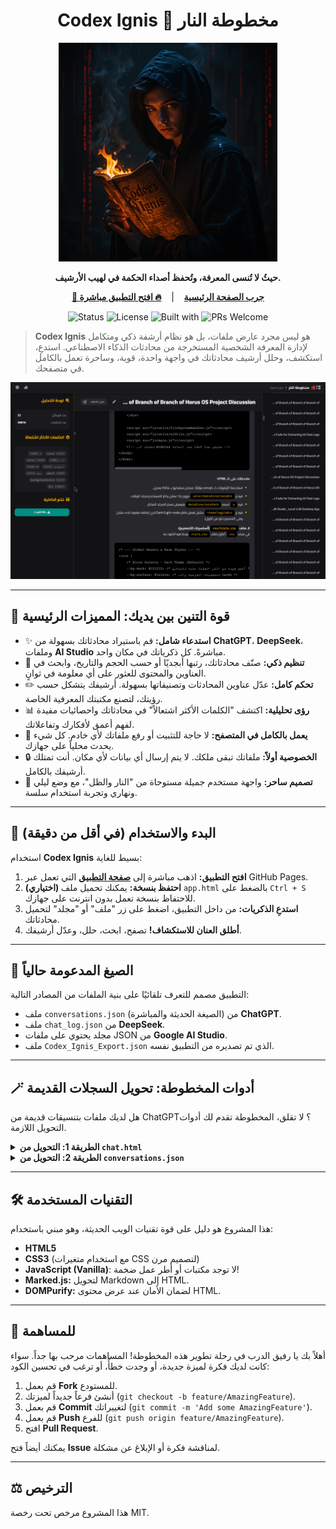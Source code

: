 <div align="center">
  <h1>Codex Ignis 📜 مخطوطة النار</h1>
    <img src="cover.png" alt="Codex Ignis Logo" width="350"/>
  <p><strong>حيثُ لا تُنسى المعرفة، وتُحفظ أصداء الحكمة في لهيب الأرشيف.</strong></p>
  <p>
    <a href="https://seif4d.github.io/Codex-Ignis/"><strong>🚀 جرب الصفحة الرئيسية</strong></a>
       |   
    <a href="https://seif4d.github.io/Codex-Ignis/app.html"><strong>🔥 افتح التطبيق مباشرة</strong></a>
  </p>

  <p>
    <img src="https://img.shields.io/badge/Status-Active-success?style=for-the-badge" alt="Status">
    <img src="https://img.shields.io/github/license/seif4d/Codex-Ignis?style=for-the-badge" alt="License">
    <img src="https://img.shields.io/badge/Built%20with-HTML%2FCSS%2FJS-orange?style=for-the-badge" alt="Built with">
    <img src="https://img.shields.io/badge/PRs-Welcome-brightgreen?style=for-the-badge" alt="PRs Welcome">
  </p>
</div>

> **Codex Ignis** هو ليس مجرد عارض ملفات، بل هو نظام أرشفة ذكي ومتكامل لإدارة المعرفة الشخصية المستخرجة من محادثات الذكاء الاصطناعي. استدعِ، استكشف، وحلل أرشيف محادثاتك في واجهة واحدة، قوية، وساحرة تعمل بالكامل في متصفحك.

![Codex Ignis Screenshot](screenshot.png)

---

## 🐉 قوة التنين بين يديك: المميزات الرئيسية

*   ✨ **استدعاء شامل:** قم باستيراد محادثاتك بسهولة من **ChatGPT**، **DeepSeek**، وملفات **AI Studio** مباشرةً. كل ذكرياتك في مكان واحد.
*   🧠 **تنظيم ذكي:** صنّف محادثاتك، رتبها أبجديًا أو حسب الحجم والتاريخ، وابحث في العناوين والمحتوى للعثور على أي معلومة في ثوانٍ.
*   ✏️ **تحكم كامل:** عدّل عناوين المحادثات وتصنيفاتها بسهولة. أرشيفك يتشكل حسب رؤيتك، لتصنع مكتبتك المعرفية الخاصة.
*   📊 **رؤى تحليلية:** اكتشف "الكلمات الأكثر اشتعالاً" في محادثاتك واحصائيات مفيدة لفهم أعمق لأفكارك وتفاعلاتك.
*   🚀 **يعمل بالكامل في المتصفح:** لا حاجة للتثبيت أو رفع ملفاتك لأي خادم. كل شيء يحدث محلياً على جهازك.
*   🔒 **الخصوصية أولاً:** ملفاتك تبقى ملكك. لا يتم إرسال أي بيانات لأي مكان. أنت تمتلك أرشيفك بالكامل.
*   🎨 **تصميم ساحر:** واجهة مستخدم جميلة مستوحاة من "النار والظل"، مع وضع ليلي ونهاري وتجربة استخدام سلسة.

---

## 🚀 البدء والاستخدام (في أقل من دقيقة)

استخدام **Codex Ignis** بسيط للغاية:

1.  **افتح التطبيق:** اذهب مباشرة إلى [**صفحة التطبيق**](https://seif4d.github.io/Codex-Ignis/app.html) التي تعمل عبر GitHub Pages.
2.  **(اختياري) احتفظ بنسخة:** يمكنك تحميل ملف `app.html` بالضغط على `Ctrl + S` للاحتفاظ بنسخة تعمل بدون انترنت على جهازك.
3.  **استدعِ الذكريات:** من داخل التطبيق، اضغط على زر "ملف" أو "مجلد" لتحميل محادثاتك.
4.  **أطلق العنان للاستكشاف!** تصفح، ابحث، حلل، وعدّل أرشيفك.

---

## 📜 الصيغ المدعومة حالياً

التطبيق مصمم للتعرف تلقائيًا على بنية الملفات من المصادر التالية:

-   ملف `conversations.json` (الصيغة الحديثة والمباشرة) من **ChatGPT**.
-   ملف `chat_log.json` من **DeepSeek**.
-   مجلد يحتوي على ملفات JSON من **Google AI Studio**.
-   ملف `Codex_Ignis_Export.json` الذي تم تصديره من التطبيق نفسه.

---

## 🪄 أدوات المخطوطة: تحويل السجلات القديمة

هل لديك ملفات بتنسيقات قديمة من ChatGPT؟ لا تقلق، المخطوطة تقدم لك أدوات التحويل اللازمة.

<details>
<summary><strong>الطريقة 1: التحويل من <code>chat.html</code></strong></summary>
<br>

إذا كان ملف التصدير الخاص بك قديمًا ويحتوي على `chat.html`، اتبع هذه الخطوات السحرية لتحويله:

**1. افتح الملف:** افتح ملف `chat.html` في متصفح ويب (مثل Google Chrome).

**2. افتح الكونسول:** اضغط على `F12` لفتح "أدوات المطور"، ثم انتقل إلى تبويب **Console**.

**3. نفّذ الكود:** **انسخ الكود التالي بالكامل**، ثم الصقه في الـ Console واضغط `Enter`.

```javascript

function extractConversationsToJson() {
    // 1. تحديد جميع عناصر المحادثات
    const conversationElements = document.querySelectorAll('div.conversation');

    // 2. تهيئة مصفوفة لتخزين بيانات المحادثات
    const allConversationsData = [];

    // 3. المرور على كل عنصر محادثة لاستخراج بياناته
    conversationElements.forEach(convoDiv => {
        const conversationData = {
            title: null, // سيتم تحديثه إذا وجد عنوان
            messages: []
        };

        // 3.1 محاولة استخراج العنوان (العنصر h4 داخل المحادثة)
        const titleElement = convoDiv.querySelector('h4');
        if (titleElement) {
            conversationData.title = titleElement.textContent.trim();
        }

        // 3.2 تحديد جميع عناصر الرسائل داخل المحادثة الحالية
        const messageElements = convoDiv.querySelectorAll('pre.message');

        // 3.3 المرور على كل عنصر رسالة لاستخراج المؤلف والمحتوى
        messageElements.forEach(messagePre => {
            const authorElement = messagePre.querySelector('div.author');
            // نفترض أن محتوى الرسالة هو العنصر div التالي مباشرة لعنصر المؤلف
            // أو يمكن استخدام selector أكثر تحديدًا إذا تغير الهيكل
            const contentElement = authorElement ? authorElement.nextElementSibling : messagePre.querySelector('div:not(.author)'); // طريقة بديلة لإيجاد المحتوى

            if (authorElement && contentElement) {
                const messageData = {
                    author: authorElement.textContent.trim(),
                    content: contentElement.textContent.trim()
                };
                conversationData.messages.push(messageData);
            } else {
                console.warn("Could not find author or content for a message in conversation:", conversationData.title || 'Untitled', messagePre);
            }
        });

        // 3.4 إضافة بيانات المحادثة المكتملة إلى المصفوفة الرئيسية
        if (conversationData.messages.length > 0) {
             allConversationsData.push(conversationData);
        } else if (conversationData.title) {
             // يمكن إضافة محادثات فارغة إذا كان لها عنوان فقط (اختياري)
             // allConversationsData.push(conversationData);
             console.warn("Conversation found with title but no messages:", conversationData.title);
        }
    });

    // 4. التأكد من وجود بيانات لاستخراجها
    if (allConversationsData.length === 0) {
        console.log("لم يتم العثور على أي محادثات بالصنف 'conversation'.");
        alert("لم يتم العثور على أي محادثات بالصنف 'conversation'.");
        return;
    }

    // 5. تحويل مصفوفة البيانات إلى نص JSON منسق
    const jsonString = JSON.stringify(allConversationsData, null, 2); // null, 2 للتنسيق الجميل

    // 6. إنشاء وتحميل ملف JSON
    const blob = new Blob([jsonString], { type: 'application/json' });
    const url = URL.createObjectURL(blob);
    const a = document.createElement('a');
    a.href = url;
    a.download = 'conversations.json'; // اسم الملف الذي سيتم تحميله
    document.body.appendChild(a); // الإضافة ضرورية لبعض المتصفحات مثل Firefox
    a.click();
    document.body.removeChild(a); // التنظيف بعد التحميل
    URL.revokeObjectURL(url); // تحرير الذاكرة

    console.log(`تم استخراج ${allConversationsData.length} محادثة وحفظها في ملف conversations.json`);
    alert(`تم استخراج ${allConversationsData.length} محادثة بنجاح! تحقق من مجلد التنزيلات لملف conversations.json.`);
}

// --- كيفية الاستخدام ---
// 1. افتح صفحة HTML التي تحتوي على المحادثات في جوجل كروم.
// 2. اضغط F12 لفتح أدوات المطور (Developer Tools).
// 3. اذهب إلى تبويب "Console".
// 4. الصق الكود أعلاه بالكامل في الـ Console واضغط Enter.
// 5. سيقوم الكود بتشغيل الدالة extractConversationsToJson() تلقائيًا.

// تشغيل الدالة مباشرة بعد لصق الكود
extractConversationsToJson();
```

**4. النتيجة:** سيقوم الكود بإنشاء وتحميل ملف `conversations.json` صالح للاستخدام في Codex Ignis.

</details>

<details>
<summary><strong>الطريقة 2: التحويل من <code>conversations.json</code></strong></summary>
<br>

إذا كان ملف `conversations.json` الخاص بك معقدًا وغير قابل للقراءة مباشرة، استخدم هذا السكربت لتحويله:

**1. احفظ السكربت:** تأكد أن لديك Python 3 مثبت. احفظ الكود التالي في ملف باسم `converter.py`.

**2. ضع الملفات معًا:** ضع ملف `converter.py` في نفس المجلد مع ملف `conversations.json` المعقد.

**3. نفّذ الأمر:** افتح الطرفية (Terminal) في هذا المجلد وشغّل الأمر التالي:
   ```bash
   python converter.py
   ```

**4. احصل على الملف الجديد:** سيقوم السكربت بإنشاء ملف جديد باسم `conversations_formatted.json`. هذا هو الملف الذي يمكنك استخدامه في Codex Ignis.

```python
import json
from datetime import datetime

def convert_chat_format_v2(input_filename="conversations.json", output_filename="conversations_formatted.json"):
    """
    يقوم هذا الكود المحسّن بقراءة ملف JSON من تصدير ChatGPT وتحويله
    إلى تنسيق مبسط ومنظم، مع ضمان تتبع المسار الصحيح والكامل للمحادثة.
    """
    print(f"🚀 جاري البدء بالإصدار الجديد... سأقرأ الملف: {input_filename}")

    try:
        with open(input_filename, 'r', encoding='utf-8') as f:
            all_conversations_data = json.load(f)
    except FileNotFoundError:
        print(f"❌ خطأ: لم أتمكن من العثور على الملف '{input_filename}'. تأكد من أنه في نفس المجلد.")
        return
    except json.JSONDecodeError:
        print(f"❌ خطأ: الملف '{input_filename}' لا يحتوي على بيانات JSON صالحة.")
        return

    formatted_conversations = []
    print(f"🔍 وجدت {len(all_conversations_data)} محادثة. جاري المعالجة بالطريقة الذكية...")

    for conversation_data in all_conversations_data:
        title = conversation_data.get("title", "محادثة بدون عنوان")
        mapping = conversation_data.get("mapping", {})
        
        # 1. البحث عن آخر رسالة في المحادثة (نقطة النهاية)
        # الطريقة الأكثر دقة هي استخدام "current_node" الذي يحدده الملف
        leaf_node_id = conversation_data.get("current_node")

        # إذا لم نجد "current_node"، سنبحث عن الرسالة الأحدث كخطة بديلة
        if not leaf_node_id:
            latest_time = 0
            for node_id, node in mapping.items():
                if not node.get("children"):  # هذه هي "أوراق" الشجرة (نهايات الفروع)
                    message = node.get("message")
                    if message and message.get("create_time"):
                        if message["create_time"] > latest_time:
                            latest_time = message["create_time"]
                            leaf_node_id = node_id
        
        if not leaf_node_id or not mapping:
            print(f"⚠️ تم تخطي محادثة '{title}' لعدم وجود رسائل واضحة.")
            continue

        # 2. تتبع المحادثة للخلف من النهاية إلى البداية
        messages = []
        current_id = leaf_node_id
        while current_id:
            node = mapping.get(current_id)
            if not node:
                break  # نتوقف إذا لم نجد العقدة

            message_data = node.get("message")
            if message_data and message_data.get("author"):
                author_role = message_data["author"].get("role")
                content_parts = message_data.get("content", {}).get("parts")
                
                # نتجاهل رسائل "النظام" ونجمع محتوى الرسالة
                if author_role != "system" and content_parts:
                    full_content = "".join(part for part in content_parts if isinstance(part, str)).strip()
                    
                    if full_content:  # نتأكد أن المحتوى ليس فارغًا
                        messages.insert(0, {  # نستخدم insert(0, ..) لإضافة الرسالة في البداية (لأننا نرجع للخلف)
                            "author": author_role,
                            "content": full_content
                        })
            
            # ننتقل إلى الرسالة "الأب" (الرسالة السابقة)
            current_id = node.get("parent")

        # 3. إضافة المحادثة المكتملة إلى قائمتنا النهائية
        if messages:
            formatted_conversations.append({
                "title": title,
                "messages": messages
            })
            print(f"✅ تمت معالجة محادثة: '{title}' بنجاح ({len(messages)} رسالة).")

    # 4. حفظ النتيجة النهائية في ملف JSON جديد ومنسق
    print(f"🎉 اكتملت المعالجة! جاري حفظ {len(formatted_conversations)} محادثة في الملف: {output_filename}")
    with open(output_filename, 'w', encoding='utf-8') as f:
        json.dump(formatted_conversations, f, indent=2, ensure_ascii=False)

    print("🎊 كل شيء تم بنجاح! الملف الجديد جاهز للاستخدام.")


# --- كيفية الاستخدام (نفس الطريقة السابقة) ---
if __name__ == "__main__":
    # اسم ملف الإدخال الذي يشبه التعويذة
    input_file = "conversations.json"
    
    # اسم الملف الذي تريد حفظ النتيجة فيه
    output_file = "conversations_formatted.json"
    
    convert_chat_format_v2(input_file, output_file)
```

</details>

---

## 🛠️ التقنيات المستخدمة

هذا المشروع هو دليل على قوة تقنيات الويب الحديثة، وهو مبني باستخدام:

-   **HTML5**
-   **CSS3** (مع استخدام متغيرات CSS لتصميم مرن)
-   **JavaScript (Vanilla)**: لا توجد مكتبات أو أطر عمل ضخمة!
-   **Marked.js:** لتحويل Markdown إلى HTML.
-   **DOMPurify:** لضمان الأمان عند عرض محتوى HTML.

---

## 🤝 للمساهمة

أهلاً بك يا رفيق الدرب في رحلة تطوير هذه المخطوطة! المساهمات مرحب بها جداً. سواء كانت لديك فكرة لميزة جديدة، أو وجدت خطأً، أو ترغب في تحسين الكود:

1.  قم بعمل **Fork** للمستودع.
2.  أنشئ فرعاً جديداً لميزتك (`git checkout -b feature/AmazingFeature`).
3.  قم بعمل **Commit** لتغييراتك (`git commit -m 'Add some AmazingFeature'`).
4.  قم بعمل **Push** للفرع (`git push origin feature/AmazingFeature`).
5.  افتح **Pull Request**.

يمكنك أيضاً فتح **Issue** لمناقشة فكرة أو الإبلاغ عن مشكلة.

---

## ⚖️ الترخيص

هذا المشروع مرخص تحت رخصة MIT. 
